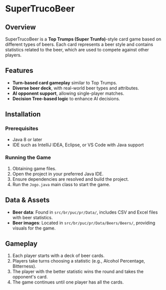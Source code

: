 # SuperTrucoBeer

## Overview
SuperTrucoBeer is a **Top Trumps (Super Trunfo)**-style card game based on different types of beers. Each card represents a beer style and contains statistics related to the beer, which are used to compete against other players.

## Features
- **Turn-based card gameplay** similar to Top Trumps.
- **Diverse beer deck**, with real-world beer types and attributes.
- **AI opponent support**, allowing single-player matches.
- **Decision Tree-based logic** to enhance AI decisions.

## Installation
### Prerequisites
- Java 8 or later
- IDE such as IntelliJ IDEA, Eclipse, or VS Code with Java support

### Running the Game
1. Obtaining game files.
2. Open the project in your preferred Java IDE.
3. Ensure dependencies are resolved and build the project.
4. Run the `Jogo.java` main class to start the game.

## Data & Assets
- **Beer data**: Found in `src/br/puc/pr/Data/`, includes CSV and Excel files with beer statistics.
- **Beer images**: Located in `src/br/puc/pr/Data/Beers/Beers/`, providing visuals for the game.

## Gameplay
1. Each player starts with a deck of beer cards.
2. Players take turns choosing a statistic (e.g., Alcohol Percentage, Bitterness).
3. The player with the better statistic wins the round and takes the opponent's card.
4. The game continues until one player has all the cards.

